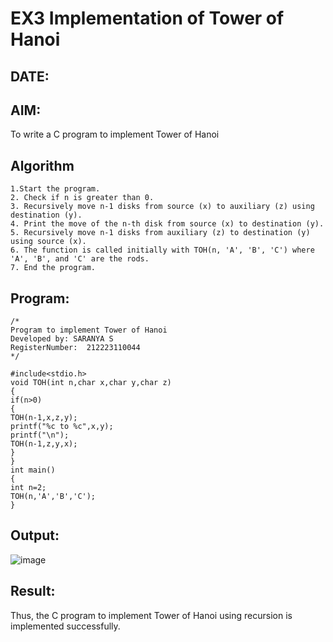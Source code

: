 # EX3 Implementation of Tower of Hanoi
## DATE:
## AIM:
To write a C program to implement Tower of Hanoi

## Algorithm
```
1.Start the program. 
2. Check if n is greater than 0.
3. Recursively move n-1 disks from source (x) to auxiliary (z) using destination (y). 
4. Print the move of the n-th disk from source (x) to destination (y). 
5. Recursively move n-1 disks from auxiliary (z) to destination (y) using source (x). 
6. The function is called initially with TOH(n, 'A', 'B', 'C') where 'A', 'B', and 'C' are the rods. 
7. End the program.
```

## Program:
```
/*
Program to implement Tower of Hanoi
Developed by: SARANYA S
RegisterNumber:  212223110044
*/
```
```
#include<stdio.h> 
void TOH(int n,char x,char y,char z) 
{ 
if(n>0) 
{ 
TOH(n-1,x,z,y); 
printf("%c to %c",x,y); 
printf("\n"); 
TOH(n-1,z,y,x); 
} 
} 
int main() 
{ 
int n=2; 
TOH(n,'A','B','C'); 
}
```

## Output:
![image](https://github.com/user-attachments/assets/84e66006-5334-437f-8e3f-7901c248e1b6)

## Result:
Thus, the C program to implement Tower of Hanoi using recursion is implemented successfully.
